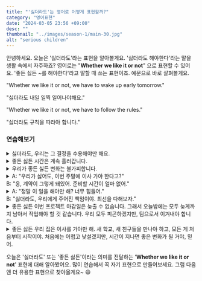 ```yaml
---
title: "'싫더라도'는 영어로 어떻게 표현할까?"
category: "영어표현"
date: "2024-03-05 23:56 +09:00"
desc: ""
thumbnail: "../images/season-1/main-30.jpg"
alt: "serious children"
---
```


안녕하세요. 오늘은 '싫더라도'라는 표현을 알아볼게요. '싫더라도 해야한다'라는 말을 생활 속에서 자주하죠? 영어로는 "**Whether we like it or not**" 으로 표현할 수 있어요. '좋든 싫든 ~를 해야한다'라고 말할 때 쓰는 표현이죠. 예문으로 바로 살펴볼게요.

"Whether we like it or not, we have to wake up early tomorrow."

"싫더라도 내일 일찍 일어나야해요."

"Whether we like it or not, we have to follow the rules."

"싫더라도 규칙을 따라야 합니다."

### 연습해보기

<details>
  <summary>싫더라도, 우리는 그 결정을 수용해야만 해요.</summary>
<span>Whether we like it or not, we have to accept that decision.</span>
</details>

<details>
  <summary>좋든 싫든 시간은 계속 흘러갑니다.</summary>
<span>Whether we like it or not, time keeps moving on.</span>
</details>

<details>
  <summary>우리가 좋든 싫든 변화는 불가피합니다.</summary>
<span>Whether we like it or not, change is inevitable.</span>
</details>

<details>
  <summary>A: "우리가 싫어도, 이번 주말에 이사 가야 한다고?"<br>B: "응, 계약이 그렇게 돼있어. 준비할 시간이 얼마 없어."</summary>
  <span>A: "Whether we like it or not, we have to move this weekend?"<br>B: "Yes, that's how the contract is. We don't have much time to prepare."
</details>

<details>
  <summary>A: "정말 이 일을 해야만 해? 너무 힘들어."<br>B: "싫더라도, 우리에게 주어진 책임이야. 최선을 다해보자."</summary>
<span>A: "Do we really have to do this? It's too hard."<br>B: "Whether we like it or not, it's our responsibility. Let's do our best."</span>
</details>

<details>
  <summary>좋든 싫든 이번 프로젝트 마감일은 늦출 수 없습니다. 그래서 오늘밤에는 모두 늦게까지 남아서 작업해야 할 것 같습니다. 우리 모두 피곤하겠지만, 팀으로서 이겨내야 합니다.</summary>
<span>Whether we like it or not, the deadline for this project cannot be pushed back. So, it looks like we all need to stay late working tonight. It's going to be tiring for everyone, but as a team, we need to pull through.</span>
</details>

<details>
  <summary>좋든 싫든 우리 집은 이사를 가야만 해. 새 학교, 새 친구들을 만나야 하고, 모든 게 처음부터 시작이야. 처음에는 어렵고 낯설겠지만, 시간이 지나면 좋은 변화가 될 거야, 믿어.</summary>
<span>Whether we like it or not, our family has to move. It means new schools, new friends, and starting everything from scratch. It's going to be tough and unfamiliar at first, but with time, it'll turn out to be a good change, trust me.</span>
</details>

오늘은 '싫더라도' 또는 '좋든 싫든'이라는 의미를 전달하는 '**Whether we like it or not**' 표현에 대해 알아봤어요. 많이 연습해서 꼭 자기 표현으로 만들어보세요. 그럼 다음엔 더 유용한 표현으로 찾아올게요~ 😄
